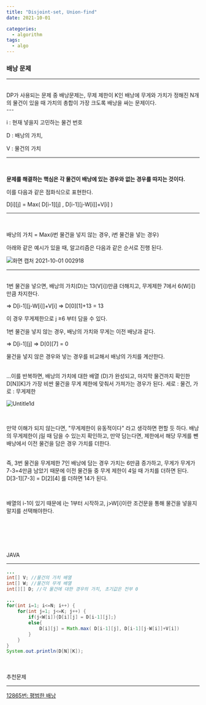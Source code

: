 ```yaml
---
title: "Disjoint-set, Union-find"
date: 2021-10-01

categories:
  - algorithm
tags:
  - algo
---
```


### 배낭 문제

---
<br>
DP가 사용되는 문제 중 배낭문제는, 무제 제한이 K인 배낭에 무게와 가치가 정해진 N개의 물건이 있을 때 가치의 총합이 가장 크도록 배낭을 싸는 문제이다.

<br>
---

i : 현재 넣을지 고민하는 물건 번호

D :  배낭의 가치, 

V : 물건의 가치

---
<br>

**문제를 해결하는 핵심은 각 물건이 배낭에 있는 경우와 없는 경우를 따지는 것이다.** 
<br>

이를 다음과 같은 점화식으로 표현한다.

D[i][j] = Max( D[i-1][j] , D[i-1][j-W[i]]+V[i] )

---
<br>

배낭의 가치 = Max(i번 물건을 넣지 않는 경우, i번 물건을 넣는 경우)

아래와 같은 예시가 있을 때, 알고리즘은 다음과 같은 순서로 진행 된다.
<br>

![화면 캡처 2021-10-01 002918](https://user-images.githubusercontent.com/47859845/135485467-2ace41be-a657-4a8e-82a2-71aabf977d5a.png)

---
<br>
1번 물건을 넣으면, 배낭의 가치(D)는 13(V[i])만큼 더해지고, 무게제한 7에서 6(W[i])만큼 차지한다.

⇒ D[i-1][j-W[i]]+V[i] ⇒ D[0][1]+13 = 13

이 경우 무게제한으로 j ≥6 부터 담을 수 있다.
<br>

1번 물건을 넣지 않는 경우, 배낭의 가치와 무게는 이전 배낭과 같다.

⇒ D[i-1][j] ⇒ D[0][7] = 0

물건을 넣지 않은 경우와 넣는 경우를 비교해서 배낭의 가치를 계산한다.
<br><br>

...이를 반복하면, 배낭의 가치에 대한 배열 (D)가 완성되고, 마지막 물건까지 확인한 D[N][K]가 가장 비싼 물건을 무게 제한에 맞춰서 가져가는 경우가 된다. 세로 : 물건, 가로 : 무게제한

![Untitle1d](https://user-images.githubusercontent.com/47859845/135485544-bf81911f-047a-4162-b4d3-941b908431d2.png)

<br>

만약 이해가 되지 않는다면, "무게제한이 유동적이다" 라고 생각하면 편할 듯 하다. 배낭의 무게제한이 j일 때 담을 수 있는지 확인하고, 만약 담는다면, 제한에서 해당 무게를 뺀 배낭에서 이전 물건을 담은 경우 가치를 더한다.
<br><br>

즉, 3번 물건을 무게제한 7인 배낭에 담는 경우 가치는 6만큼 증가하고, 무게가 무게가 7-3=4만큼 남았기 때문에 이전 물건들 중 무게 제한이 4일 때 가치를 더하면 된다. D[3-1][7-3] = D[2][4] 를 더하면 14가 된다.

<br>

배열의 i-1이 있기 때문에 i는 1부터 시작하고, j>W[i]이란 조건문을 통해 물건을 넣을지 말지를 선택해야한다.

<br><br>
---

JAVA

---

```java
...
int[] V; //물건의 가치 배열
int[] W; //물건의 무게 배열
int[][] D; //각 물건에 대한 경우의 가치, 초기값은 전부 0

...
for(int i=1; i<=N; i++) {
	for(int j=1; j<=K; j++) {
		if(j<W[i]){D[i][j] = D[i-1][j];}
		else{
			D[i][j] = Math.max( D[i-1][j], D[i-1][j-W[i]]+V[i])
		}
	}
}
System.out.println(D[N][K]);
```
<br><br>
추천문제

---

[12865번: 평범한 배낭](https://www.acmicpc.net/problem/12865)
<br><br>